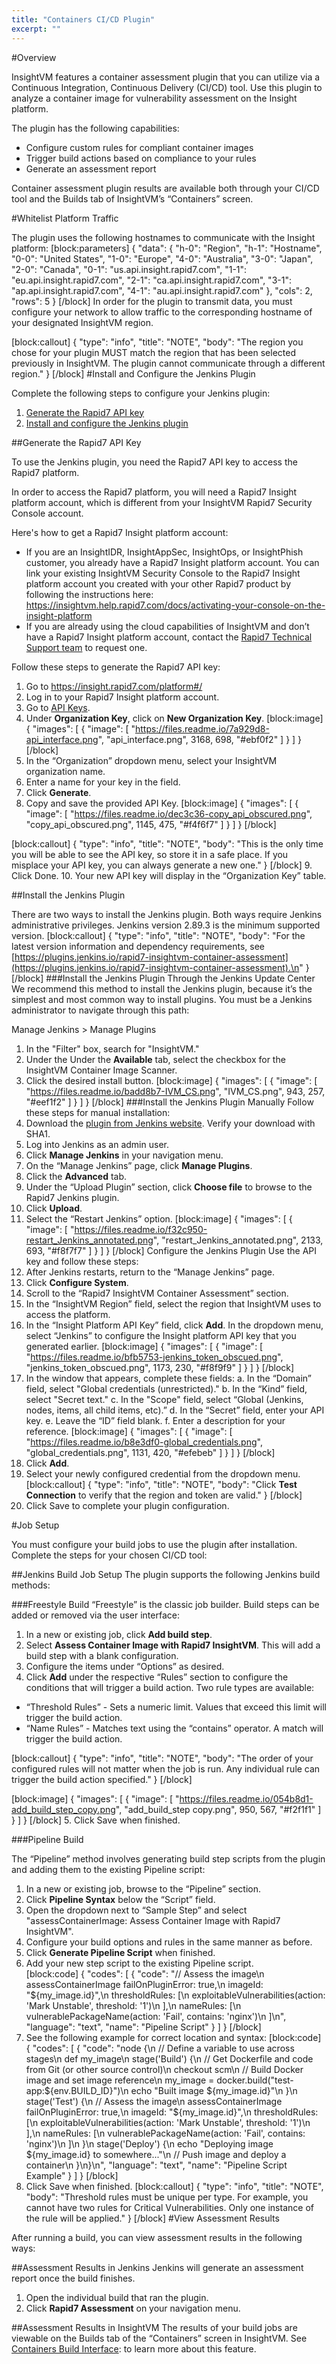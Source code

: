 ```yaml
---
title: "Containers CI/CD Plugin"
excerpt: ""
---
```

#Overview

InsightVM features a container assessment plugin that you can utilize via a Continuous Integration, Continuous Delivery (CI/CD) tool. Use this plugin to analyze a container image for vulnerability assessment on the Insight platform.

The plugin has the following capabilities:
  * Configure custom rules for compliant container images
  * Trigger build actions based on compliance to your rules
  * Generate an assessment report

Container assessment plugin results are available both through your CI/CD tool and the Builds tab of InsightVM’s “Containers” screen.

#Whitelist Platform Traffic

The plugin uses the following hostnames to communicate with the Insight platform:
[block:parameters]
{
  "data": {
    "h-0": "Region",
    "h-1": "Hostname",
    "0-0": "United States",
    "1-0": "Europe",
    "4-0": "Australia",
    "3-0": "Japan",
    "2-0": "Canada",
    "0-1": "us.api.insight.rapid7.com",
    "1-1": "eu.api.insight.rapid7.com",
    "2-1": "ca.api.insight.rapid7.com",
    "3-1": "ap.api.insight.rapid7.com",
    "4-1": "au.api.insight.rapid7.com"
  },
  "cols": 2,
  "rows": 5
}
[/block]
In order for the plugin to transmit data, you must configure your network to allow traffic to the corresponding hostname of your designated InsightVM region.

[block:callout]
{
  "type": "info",
  "title": "NOTE",
  "body": "The region you chose for your plugin MUST match the region that has been selected previously in InsightVM. The plugin cannot communicate through a different region."
}
[/block]
#Install and Configure the Jenkins Plugin

Complete the following steps to configure your Jenkins plugin:
1. [Generate the Rapid7 API key](doc:containers-cicd-plugin#section-generate-the-rapid7-api-key)
2. [Install and configure the Jenkins plugin](doc:containers-cicd-plugin#section-install-and-configure-the-jenkins-plugin)

##Generate the Rapid7 API Key

To use the Jenkins plugin, you need the Rapid7 API key to access the Rapid7 platform. 

In order to access the Rapid7 platform, you will need a Rapid7 Insight platform account, which is different from your InsightVM Rapid7 Security Console account. 

Here's how to get a Rapid7 Insight platform account: 
*  If you are an InsightIDR, InsightAppSec, InsightOps, or InsightPhish customer, you already have a Rapid7 Insight platform account. You can link your existing InsightVM Security Console to the Rapid7 Insight platform account you created with your other Rapid7 product by following the instructions here:
https://insightvm.help.rapid7.com/docs/activating-your-console-on-the-insight-platform
*  If you are already using the cloud capabilities of InsightVM and don’t have a Rapid7 Insight platform account, contact the [Rapid7 Technical Support team](https://rapid7support.force.com/customers/login) to request one. 

Follow these steps to generate the Rapid7 API key: 

1. Go to [https://insight.rapid7.com/platform#/ ](https://insight.rapid7.com/platform#/ )
2. Log in to your Rapid7 Insight platform account.  
3. Go to [API Keys](https://insight.rapid7.com/platform#/apiKeyManagement). 
4. Under **Organization Key**, click on **New Organization Key**. 
[block:image]
{
  "images": [
    {
      "image": [
        "https://files.readme.io/7a929d8-api_interface.png",
        "api_interface.png",
        3168,
        698,
        "#ebf0f2"
      ]
    }
  ]
}
[/block]
5. In the “Organization” dropdown menu, select your InsightVM organization name.
6. Enter a name for your key in the field. 
7. Click **Generate**. 
8. Copy and save the provided API Key.
[block:image]
{
  "images": [
    {
      "image": [
        "https://files.readme.io/dec3c36-copy_api_obscured.png",
        "copy_api_obscured.png",
        1145,
        475,
        "#f4f6f7"
      ]
    }
  ]
}
[/block]

[block:callout]
{
  "type": "info",
  "title": "NOTE",
  "body": "This is the only time you will be able to see the API key, so store it in a safe place. If you misplace your API key, you can always generate a new one."
}
[/block]
9. Click Done. 
10. Your new API key will display in the “Organization Key” table. 

##Install the Jenkins Plugin 

There are two ways to install the Jenkins plugin. Both ways require Jenkins administrative privileges. 
Jenkins version 2.89.3 is the minimum supported version. 
[block:callout]
{
  "type": "info",
  "title": "NOTE",
  "body": "For the latest version information and dependency requirements, see [https://plugins.jenkins.io/rapid7-insightvm-container-assessment](https://plugins.jenkins.io/rapid7-insightvm-container-assessment).\n"
}
[/block]
###Install the Jenkins Plugin Through the Jenkins Update Center
We recommend this method to install the Jenkins plugin, because it’s the simplest and most common way to install plugins. You must be a Jenkins administrator to navigate through this path: 
 
Manage Jenkins > Manage Plugins
 
1. In the "Filter" box, search for "InsightVM."
2. Under the Under the **Available** tab, select the checkbox for the InsightVM Container Image Scanner. 
3. Click the desired install button. 
[block:image]
{
  "images": [
    {
      "image": [
        "https://files.readme.io/badd8b7-IVM_CS.png",
        "IVM_CS.png",
        943,
        257,
        "#eef1f2"
      ]
    }
  ]
}
[/block]
###Install the Jenkins Plugin Manually
Follow these steps for manual installation:
1. Download the [plugin from Jenkins website](https://updates.jenkins.io/download/plugins/rapid7-insightvm-container-assessment/). Verify your download with SHA1.
2. Log into Jenkins as an admin user.
3. Click **Manage Jenkins** in your navigation menu.
4. On the “Manage Jenkins” page, click **Manage Plugins**.
5. Click the **Advanced** tab.
6. Under the “Upload Plugin” section, click **Choose file** to browse to the Rapid7 Jenkins plugin. 
7. Click **Upload**. 
8. Select the “Restart Jenkins” option. 
[block:image]
{
  "images": [
    {
      "image": [
        "https://files.readme.io/f32c950-restart_Jenkins_annotated.png",
        "restart_Jenkins_annotated.png",
        2133,
        693,
        "#f8f7f7"
      ]
    }
  ]
}
[/block]
Configure the Jenkins Plugin
Use the API key and follow these steps: 
1. After Jenkins restarts, return to the “Manage Jenkins” page.
2. Click **Configure System**.
3. Scroll to the “Rapid7 InsightVM Container Assessment” section.
4. In the “InsightVM Region” field, select the region that InsightVM uses to access the platform.
5. In the “Insight Platform API Key” field, click **Add**. In the dropdown menu, select “Jenkins” to configure the Insight platform API key that you generated earlier. 
[block:image]
{
  "images": [
    {
      "image": [
        "https://files.readme.io/bfb5753-jenkins_token_obscued.png",
        "jenkins_token_obscued.png",
        1173,
        230,
        "#f8f9f9"
      ]
    }
  ]
}
[/block]
6. In the window that appears, complete these fields:
  a. In the “Domain” field, select "Global credentials (unrestricted)."
  b. In the “Kind” field, select "Secret text."
  c. In the "Scope" field, select “Global (Jenkins, nodes, items, all child items, etc).” 
  d. In the “Secret” field, enter your API key.
  e. Leave the “ID” field blank.
  f. Enter a description for your reference.
[block:image]
{
  "images": [
    {
      "image": [
        "https://files.readme.io/b8e3df0-global_credentials.png",
        "global_credentials.png",
        1131,
        420,
        "#efebeb"
      ]
    }
  ]
}
[/block]
7. Click **Add**.
8. Select your newly configured credential from the dropdown menu.
[block:callout]
{
  "type": "info",
  "title": "NOTE",
  "body": "Click **Test Connection** to verify that the region and token are valid."
}
[/block]
9. Click Save to complete your plugin configuration.

#Job Setup

You must configure your build jobs to use the plugin after installation. Complete the steps for your chosen CI/CD tool:

##Jenkins Build Job Setup
The plugin supports the following Jenkins build methods:

###Freestyle Build
“Freestyle” is the classic job builder. Build steps can be added or removed via the user interface:

1. In a new or existing job, click **Add build step**.
2. Select **Assess Container Image with Rapid7 InsightVM**. This will add a build step with a blank configuration.
3. Configure the items under “Options” as desired.
4. Click **Add** under the respective “Rules” section to configure the conditions that will trigger a build action. Two rule types are available:
  * “Threshold Rules” - Sets a numeric limit. Values that exceed this limit will trigger the build action.
  * “Name Rules” - Matches text using the “contains” operator. A match will trigger the build action.

[block:callout]
{
  "type": "info",
  "title": "NOTE",
  "body": "The order of your configured rules will not matter when the job is run. Any individual rule can trigger the build action specified."
}
[/block]

[block:image]
{
  "images": [
    {
      "image": [
        "https://files.readme.io/054b8d1-add_build_step_copy.png",
        "add_build_step copy.png",
        950,
        567,
        "#f2f1f1"
      ]
    }
  ]
}
[/block]
5. Click Save when finished.

###Pipeline Build

The “Pipeline” method involves generating build step scripts from the plugin and adding them to the existing Pipeline script:

1. In a new or existing job, browse to the “Pipeline” section.
2. Click **Pipeline Syntax** below the “Script” field.
3. Open the dropdown next to “Sample Step” and select "assessContainerImage: Assess Container Image with Rapid7 InsightVM". 
4. Configure your build options and rules in the same manner as before.
5. Click **Generate Pipeline Script** when finished.
6. Add your new step script to the existing Pipeline script.  
[block:code]
{
  "codes": [
    {
      "code": "// Assess the image\n       assessContainerImage failOnPluginError: true,\n           imageId: \"${my_image.id}\",\n           thresholdRules: [\n              exploitableVulnerabilities(action: 'Mark Unstable', threshold: '1')\n            ],\n            nameRules: [\n              vulnerablePackageName(action: 'Fail', contains: 'nginx')\n           ]\n",
      "language": "text",
      "name": "Pipeline Script"
    }
  ]
}
[/block]
7. See the following example for correct location and syntax:
[block:code]
{
  "codes": [
    {
      "code": "node {\n   // Define a variable to use across stages\n   def my_image\n   stage('Build') {\n       // Get Dockerfile and code from Git (or other source control)\n       checkout scm\n       // Build Docker image and set image reference\n       my_image = docker.build(\"test-app:${env.BUILD_ID}\")\n       echo \"Built image ${my_image.id}\"\n   }\n   stage('Test') {\n       // Assess the image\n       assessContainerImage failOnPluginError: true,\n           imageId: \"${my_image.id}\",\n           thresholdRules: [\n              exploitableVulnerabilities(action: 'Mark Unstable', threshold: '1')\n            ],\n            nameRules: [\n              vulnerablePackageName(action: 'Fail', contains: 'nginx')\n           ]\n   }\n   stage('Deploy') {\n       echo \"Deploying image ${my_image.id} to somewhere...\"\n       // Push image and deploy a container\n   }\n}\n",
      "language": "text",
      "name": "Pipeline Script Example"
    }
  ]
}
[/block]
8. Click Save when finished.
[block:callout]
{
  "type": "info",
  "title": "NOTE",
  "body": "Threshold rules must be unique per type. For example, you cannot have two rules for Critical Vulnerabilities. Only one instance of the rule will be applied."
}
[/block]
#View Assessment Results

After running a build, you can view assessment results in the following ways:

##Assessment Results in Jenkins
Jenkins will generate an assessment report once the build finishes.

1. Open the individual build that ran the plugin.
2. Click **Rapid7 Assessment** on your navigation menu.

##Assessment Results in InsightVM
The results of your build jobs are viewable on the Builds tab of the “Containers” screen in InsightVM. See [Containers Build Interface](doc:containers-build-interface): to learn more about this feature.